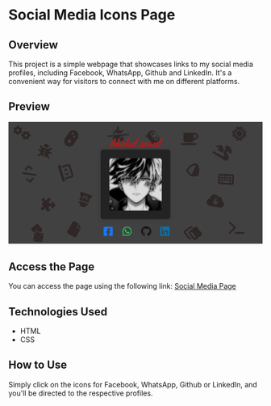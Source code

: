 # Social Media Icons Page

## Overview
This project is a simple webpage that showcases links to my social media profiles, including Facebook, WhatsApp, Github and LinkedIn. It's a convenient way for visitors to connect with me on different platforms.

## Preview
![Screenshot](https://github.com/K7413dS433d/Social-media/blob/main/images/Screenshot%202023-08-25%20143001.png)


## Access the Page
You can access the page using the following link: [Social Media Page](https://k7413ds433d.github.io/Social-media/)

## Technologies Used
- HTML
- CSS

## How to Use
Simply click on the icons for Facebook, WhatsApp, Github or LinkedIn, and you'll be directed to the respective profiles.

